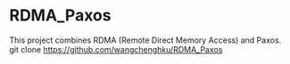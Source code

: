 # RDMA_Paxos

This project combines RDMA (Remote Direct Memory Access) and Paxos.  
git clone https://github.com/wangchenghku/RDMA_Paxos
